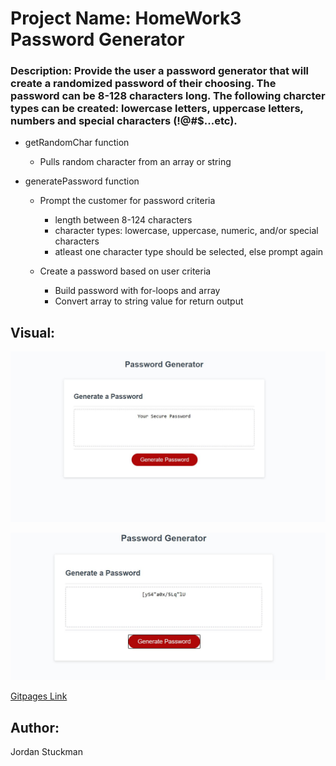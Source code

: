 # Project Name: HomeWork3 Password Generator

### Description: Provide the user a password generator that will create a randomized password of their choosing. The password can be 8-128 characters long. The following charcter types can be created: lowercase letters, uppercase letters, numbers and special characters (!@#$...etc).

* getRandomChar function
  * Pulls random character from an array or string
  
* generatePassword function

  * Prompt the customer for password criteria
    * length between 8-124 characters
    * character types: lowercase, uppercase, numeric, and/or special characters
    * atleast one character type should be selected, else prompt again
   
  * Create a  password based on user criteria
    * Build password with for-loops and array
    * Convert array to string value for return output
 
    



## Visual:
![Default Page](./Assets/DefaultPage.JPG)

![Output Page](./Assets/OutputPage.JPG)

[Gitpages Link](https://jordanks93.github.io/HomeWork3PasswordGenerator/)


## Author: 
Jordan Stuckman
